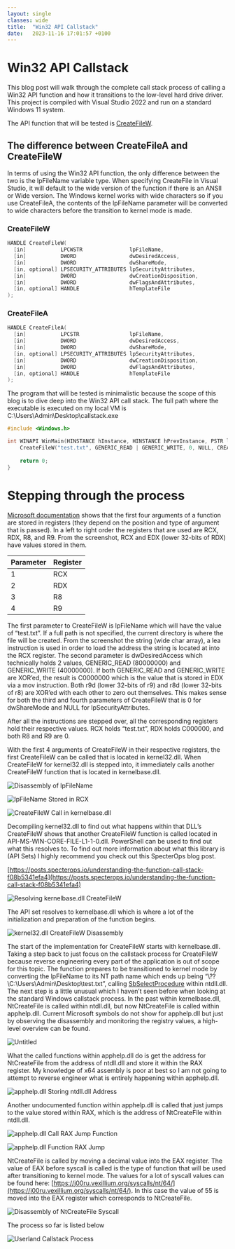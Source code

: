 ```yaml
---
layout: single
classes: wide
title:  "Win32 API Callstack"
date:   2023-11-16 17:01:57 +0100
---
```


# Win32 API Callstack

This blog post will walk through the complete call stack process of calling a Win32 API function and how it transitions to the low-level hard drive driver. This project is compiled with Visual Studio 2022 and run on a standard Windows 11 system.

The API function that will be tested is [CreateFileW](https://learn.microsoft.com/en-us/windows/win32/api/fileapi/nf-fileapi-createfilew).

## The difference between CreateFileA and CreateFileW

In terms of using the Win32 API function, the only difference between the two is the lpFileName variable type. When specifying CreateFile in Visual Studio, it will default to the wide version of the function if there is an ANSII or Wide version. The Windows kernel works with wide characters so if you use CreateFileA, the contents of the lpFileName parameter will be converted to wide characters before the transition to kernel mode is made.

### CreateFileW

```cpp
HANDLE CreateFileW(
  [in]           LPCWSTR               lpFileName,
  [in]           DWORD                 dwDesiredAccess,
  [in]           DWORD                 dwShareMode,
  [in, optional] LPSECURITY_ATTRIBUTES lpSecurityAttributes,
  [in]           DWORD                 dwCreationDisposition,
  [in]           DWORD                 dwFlagsAndAttributes,
  [in, optional] HANDLE                hTemplateFile
);
```

### CreateFileA

```cpp
HANDLE CreateFileA(
  [in]           LPCSTR                lpFileName,
  [in]           DWORD                 dwDesiredAccess,
  [in]           DWORD                 dwShareMode,
  [in, optional] LPSECURITY_ATTRIBUTES lpSecurityAttributes,
  [in]           DWORD                 dwCreationDisposition,
  [in]           DWORD                 dwFlagsAndAttributes,
  [in, optional] HANDLE                hTemplateFile
);
```

The program that will be tested is minimalistic because the scope of this blog is to dive deep into the Win32 API call stack. The full path where the executable is executed on my local VM is C:\Users\Admin\Desktop\callstack.exe

```c
#include <Windows.h>

int WINAPI WinMain(HINSTANCE hInstance, HINSTANCE hPrevInstance, PSTR lpCmdLine, int nCmdShow) {
    CreateFileW("test.txt", GENERIC_READ | GENERIC_WRITE, 0, NULL, CREATE_NEW, FILE_ATTRIBUTE_NORMAL, NULL);
    
    return 0;
}
```

# Stepping through the process

[Microsoft documentation](https://learn.microsoft.com/en-us/cpp/build/x64-calling-convention?view=msvc-170) shows that the first four arguments of a function are stored in registers (they depend on the position and type of argument that is passed). In a left to right order the registers that are used are RCX, RDX, R8, and R9. From the screenshot, RCX and EDX (lower 32-bits of RDX) have values stored in them.

| Parameter | Register |
| --- | --- |
| 1 | RCX |
| 2 | RDX |
| 3 | R8 |
| 4 | R9 |

The first parameter to CreateFileW is lpFileName which will have the value of “test.txt”. If a full path is not specified, the current directory is where the file will be created. From the screenshot the string (wide char array), a lea instruction is used in order to load the address the string is located at into the RCX register. The second parameter is dwDesiredAccess which technically holds 2 values, GENERIC_READ (80000000) and GENERIC_WRITE (40000000). If both GENERIC_READ and GENERIC_WRITE are XOR’ed, the result is C0000000 which is the value that is stored in EDX via a mov instruction. Both r9d (lower 32-bits of r9) and r8d (lower 32-bits of r8) are XOR’ed with each other to zero out themselves. This makes sense for both the third and fourth parameters of CreateFileW that is 0 for dwShareMode and NULL for lpSecurityAttributes.

After all the instructions are stepped over, all the corresponding registers hold their respective values. RCX holds “test.txt”, RDX holds C000000, and both R8 and R9 are 0.

With the first 4 arguments of CreateFileW in their respective registers, the first CreateFileW can be called that is located in kernel32.dll. When CreateFileW for kernel32.dll is stepped into, it immediately calls another CreateFileW function that is located in kernelbase.dll.

![Disassembly of lpFileName](/assets/img/disassemblylpFileName.png)

![lpFileName Stored in RCX](/assets/img/regsitrylpFileName.png)

![CreateFileW Call in kernelbase.dll](/assets/img/kernel32CreateFileW.png)

Decompiling kernel32.dll to find out what happens within that DLL’s CreateFileW shows that another CreateFileW function is called located in API-MS-WIN-CORE-FILE-L1-1-0.dll. PowerShell can be used to find out what this resolves to. To find out more information about what this library is (API Sets) I highly recommend you check out this SpecterOps blog post.

[https://posts.specterops.io/understanding-the-function-call-stack-f08b5341efa4](https://posts.specterops.io/understanding-the-function-call-stack-f08b5341efa4)

![Resolving kernelbase.dll CreateFileW](/assets/img/kernelbaseResolve.png)

The API set resolves to kernelbase.dll which is where a lot of the initialization and preparation of the function begins.

![kernel32.dll CreateFileW Disassembly](/assets/img/kernel32CreateFileWDisassembly.png)

The start of the implementation for CreateFileW starts with kernelbase.dll. Taking a step back to just focus on the callstack process for CreateFileW because reverse engineering every part of the application is out of scope for this topic. The function prepares to be transitioned to kernel mode by converting the lpFileName to its NT path name which ends up being “\\??\\C:\\Users\\Admin\\Desktop\\test.txt”, calling [SbSelectProcedure](http://undoc.airesoft.co.uk/ntdll.dll/SbSelectProcedure.php) within ntdll.dll. The next step is a little unusual which I haven’t seen before when looking at the standard Windows callstack process. In the past within kernelbase.dll, NtCreateFile is called within ntdll.dll, but now NtCreateFile is called within apphelp.dll. Current Microsoft symbols do not show for apphelp.dll but just by observing the disassembly and monitoring the registry values, a high-level overview can be found.

![Untitled](/assets/img/apphelpUndocumentedFunctionCall.png)

What the called functions within apphelp.dll do is get the address for NtCreateFile from the address of ntdll.dll and store it within the RAX register. My knowledge of x64 assembly is poor at best so I am not going to attempt to reverse engineer what is entirely happening within apphelp.dll.

![apphelp.dll Storing ntdll.dll Address](/assets/img/apphelpStoreNtdllAddress.png)

Another undocumented function within apphelp.dll is called that just jumps to the value stored within RAX, which is the address of NtCreateFile within ntdll.dll.

![apphelp.dll Call RAX Jump Function](/assets/img/apphelpUndocumentedFunctionCall.png)

![apphelp.dll Function RAX Jump](/assets/img/apphelpJmpRAX.png)

NtCreateFile is called by moving a decimal value into the EAX register. The value of EAX before syscall is called is the type of function that will be used after transitioning to kernel mode. The values for a lot of syscall values can be found here: [https://j00ru.vexillium.org/syscalls/nt/64/](https://j00ru.vexillium.org/syscalls/nt/64/). In this case the value of 55 is moved into the EAX register which corresponds to NtCreateFile.

![Disassembly of NtCreateFile Syscall](/assets/img/ntCreateFileDisassembly.png)

The process so far is listed below

![Userland Callstack Process](/assets/img/userlandCallstack.png)
